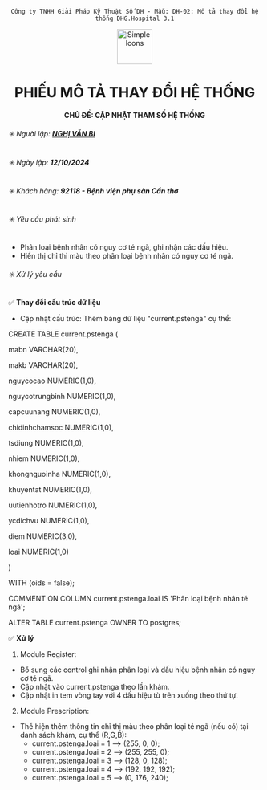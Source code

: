 

<div align="center">

`Công ty TNHH Giải Pháp Kỹ Thuật Số DH - Mẫu: DH-02: Mô tả thay đổi hệ thống DHG.Hospital 3.1`

</div>

<div align="center">
  <img src="https://raw.githubusercontent.com/dh-hos/dhg.hospitalprinter/main/Deploy_Tools/Logo.ico" alt="Simple Icons" width=70>
  <h1>PHIẾU MÔ TẢ THAY ĐỔI HỆ THỐNG</h1>  
</div>
<div align="center">

#### CHỦ ĐỀ: CẬP NHẬT THAM SỐ HỆ THỐNG

</div>

###### :eight_spoked_asterisk: Người lập: [**NGHỊ VĂN BI**](https://github.com/ongtrieuhau)

###### :eight_spoked_asterisk: Ngày lập: **12/10/2024**

###### :eight_spoked_asterisk: Khách hàng: **92118 - Bệnh viện phụ sản Cần thơ**

###### :eight_spoked_asterisk: Yêu cầu phát sinh

- Phân loại bệnh nhân có nguy cơ té ngã, ghi nhận các dấu hiệu.
- Hiển thị chỉ thỉ màu theo phân loại bệnh nhân có nguy cơ té ngã.

###### :eight_spoked_asterisk: Xử lý yêu cầu

:white_check_mark: **Thay đổi cấu trúc dữ liệu**

+ Cập nhật cấu trúc:
Thêm bảng dữ liệu "current.pstenga" cụ thể:

CREATE TABLE current.pstenga (

  mabn VARCHAR(20),
  
  makb VARCHAR(20),
  
  nguycocao NUMERIC(1,0),
  
  nguycotrungbinh NUMERIC(1,0),
  
  capcuunang NUMERIC(1,0),
  
  chidinhchamsoc NUMERIC(1,0),
  
  tsdiung NUMERIC(1,0),
  
  nhiem NUMERIC(1,0),
  
  khongnguoinha NUMERIC(1,0),
  
  khuyentat NUMERIC(1,0),
  
  uutienhotro NUMERIC(1,0),
  
  ycdichvu NUMERIC(1,0),
  
  diem NUMERIC(3,0),
  
  loai NUMERIC(1,0)
  
) 

WITH (oids = false);


COMMENT ON COLUMN current.pstenga.loai
IS 'Phân loại bệnh nhân té ngã';

ALTER TABLE current.pstenga
  OWNER TO postgres;
  
:white_check_mark: **Xử lý**
1. Module Register:

- Bổ sung các control ghi nhận phân loại và dấu hiệu bệnh nhân có nguy cơ té ngã.
- Cập nhật vào current.pstenga theo lần khám.
- Cập nhật in tem vòng tay với 4 dấu hiệu từ trên xuống theo thứ tự.
  
2. Module Prescription:

- Thể hiện thêm thông tin chỉ thị màu theo phân loại té ngã (nếu có) tại danh sách khám, cụ thể (R,G,B):
  + current.pstenga.loai = 1 -->  (255, 0, 0);
  + current.pstenga.loai = 2 -->  (255, 255, 0);
  + current.pstenga.loai = 3 -->  (128, 0, 128);
  + current.pstenga.loai = 4 -->  (192, 192, 192);
  + current.pstenga.loai = 5 -->  (0, 176, 240);

  
